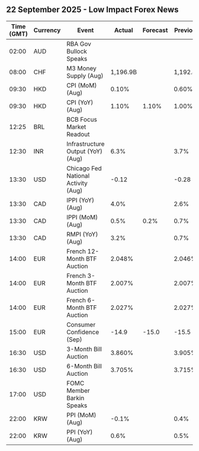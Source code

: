 ## 22 September 2025 - Low Impact Forex News

| Time (GMT) | Currency | Event | Actual | Forecast | Previous |
|------|----------|-------|--------|----------|----------|
| 02:00 | AUD | RBA Gov Bullock Speaks |  |  |  |
| 08:00 | CHF | M3 Money Supply (Aug) | 1,196.9B |  | 1,192.4B |
| 09:30 | HKD | CPI (MoM) (Aug) | 0.10% |  | 0.60% |
| 09:30 | HKD | CPI (YoY) (Aug) | 1.10% | 1.10% | 1.00% |
| 12:25 | BRL | BCB Focus Market Readout |  |  |  |
| 12:30 | INR | Infrastructure Output (YoY) (Aug) | 6.3% |  | 3.7% |
| 13:30 | USD | Chicago Fed National Activity (Aug) | -0.12 |  | -0.28 |
| 13:30 | CAD | IPPI (YoY) (Aug) | 4.0% |  | 2.6% |
| 13:30 | CAD | IPPI (MoM) (Aug) | 0.5% | 0.2% | 0.7% |
| 13:30 | CAD | RMPI (YoY) (Aug) | 3.2% |  | 0.7% |
| 14:00 | EUR | French 12-Month BTF Auction | 2.048% |  | 2.046% |
| 14:00 | EUR | French 3-Month BTF Auction | 2.007% |  | 2.007% |
| 14:00 | EUR | French 6-Month BTF Auction | 2.027% |  | 2.027% |
| 15:00 | EUR | Consumer Confidence (Sep) | -14.9 | -15.0 | -15.5 |
| 16:30 | USD | 3-Month Bill Auction | 3.860% |  | 3.905% |
| 16:30 | USD | 6-Month Bill Auction | 3.705% |  | 3.715% |
| 17:00 | USD | FOMC Member Barkin Speaks |  |  |  |
| 22:00 | KRW | PPI (MoM) (Aug) | -0.1% |  | 0.4% |
| 22:00 | KRW | PPI (YoY) (Aug) | 0.6% |  | 0.5% |
